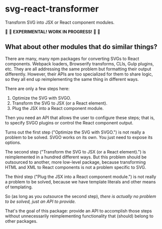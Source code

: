 # svg-react-transformer

Transform SVG into JSX or React component modules.

🚧 🚧 **EXPERIMENTAL! WORK IN PROGRESS!** 🚧 🚧

## What about other modules that do similar things?

There are many, many npm packages for converting SVGs to React components.
Webpack loaders, Browserify transforms, CLIs, Gulp plugins, etc.
They are all addressing the same problem but formatting their output differently.
However, their APIs are too specialized for them to share logic, so they all end up reimplementing the same thing in different ways.

There are only a few steps here:
1. Optimize the SVG with SVGO.
2. Transform the SVG to JSX (or a React element).
3. Plug the JSX into a React component module.

Then you need an API that allows the user to configure these steps; that is, to specify SVGO plugins or control the React component output.

Turns out the first step ("Optimize the SVG with SVGO.") is not really a problem to be solved.
SVGO works on its own.
You just need to expose its options.

The second step ("Transform the SVG to JSX (or a React element).") is reimplemented in a hundred different ways.
But this problem should be outsourced to another, more low-level package, because transforming HTML and XML to React components is not a problem specific to SVG.

The third step ("Plug the JSX into a React component module.") is not really a problem to be solved, because we have template literals and other means of templating.

So (as long as you outsource the second step), *there is actually no problem to be solved, just an API to provide.*

That's the goal of this package: provide an API to accomplish those steps without unnecessarily reimplementing functionality that (should) belong to other packages.
